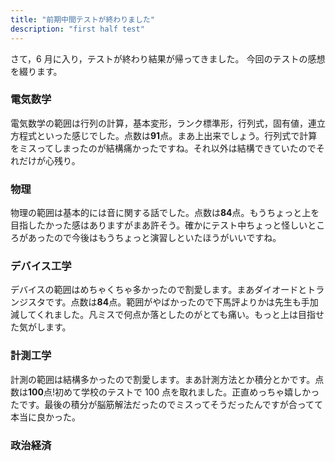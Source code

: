 ```yaml
---
title: "前期中間テストが終わりました"
description: "first half test"
---
```


さて，6 月に入り，テストが終わり結果が帰ってきました。
今回のテストの感想を綴ります。

### 電気数学

電気数学の範囲は行列の計算，基本変形，ランク標準形，行列式，固有値，連立方程式といった感じでした。点数は**91**点。まあ上出来でしょう。行列式で計算をミスってしまったのが結構痛かったですね。それ以外は結構できていたのでそれだけが心残り。

### 物理

物理の範囲は基本的には音に関する話でした。点数は**84**点。もうちょっと上を目指したかった感はありますがまあ許そう。確かにテスト中ちょっと怪しいところがあったので今後はもうちょっと演習しといたほうがいいですね。

### デバイス工学

デバイスの範囲はめちゃくちゃ多かったので割愛します。まあダイオードとトランジスタです。点数は**84**点。範囲がやばかったので下馬評よりかは先生も手加減してくれました。凡ミスで何点か落としたのがとても痛い。もっと上は目指せた気がします。

### 計測工学

計測の範囲は結構多かったので割愛します。まあ計測方法とか積分とかです。点数は**100**点!初めて学校のテストで 100 点を取れました。正直めっちゃ嬉しかったです。最後の積分が脳筋解法だったのでミスってそうだったんですが合ってて本当に良かった。

### 政治経済
